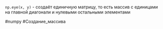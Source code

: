 `np.eye(x, y)` - создаёт единичную матрицу, то есть массив с единицами на главной диагонали и нулевыми остальными элементами

#numpy #Создание_массива